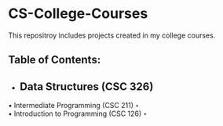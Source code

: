 # CS-College-Courses
This repositroy includes projects created in my college courses.  

## Table of Contents:
- Data Structures (CSC 326)  
  -   
• Intermediate Programming (CSC 211) 
    ‣  
• Introduction to Programming (CSC 126)
    ‣  
